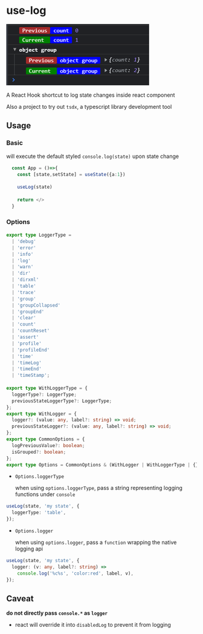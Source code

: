 # use-log

![img](https://raw.githubusercontent.com/jaslioin/useLog/master/docs/demo.png)

A React Hook shortcut to log state changes inside react component

Also a project to try out `tsdx`, a typescript library development tool

## Usage

### Basic

will execute the default styled `console.log(state)` upon state change

```ts
  const App = ()=>{
    const [state,setState] = useState({a:1})

    useLog(state)

    return </>
  }

```

### Options

```ts
export type LoggerType =
  | 'debug'
  | 'error'
  | 'info'
  | 'log'
  | 'warn'
  | 'dir'
  | 'dirxml'
  | 'table'
  | 'trace'
  | 'group'
  | 'groupCollapsed'
  | 'groupEnd'
  | 'clear'
  | 'count'
  | 'countReset'
  | 'assert'
  | 'profile'
  | 'profileEnd'
  | 'time'
  | 'timeLog'
  | 'timeEnd'
  | 'timeStamp';

export type WithLoggerType = {
  loggerType?: LoggerType;
  previousStateLoggerType?: LoggerType;
};
export type WithLogger = {
  logger?: (value: any, label?: string) => void;
  previousStateLogger?: (value: any, label?: string) => void;
};
export type CommonOptions = {
  logPreviousValue?: boolean;
  isGrouped?: boolean;
};
export type Options = CommonOptions & (WithLogger | WithLoggerType | {});
```

- `Options.loggerType`

  when using `options.loggerType`, pass a string representing logging functions under `console`

```ts
useLog(state, 'my state', {
  loggerType: 'table',
});
```

- `Options.logger`

  when using `options.logger`, pass a `function` wrapping the native logging api

```ts
useLog(state, 'my state', {
  logger: (v: any, label?: string) =>
    console.log('%c%s', 'color:red', label, v),
});
```

## Caveat

**do not directly pass `console.*` as `logger`**

- react will override it into `disabledLog` to prevent it from logging
